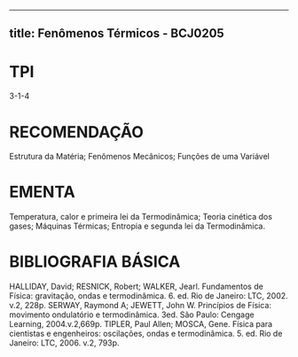 
---
title: Fenômenos Térmicos - BCJ0205 
---

# TPI

3-1-4

# RECOMENDAÇÃO

Estrutura da Matéria; Fenômenos Mecânicos; Funções de uma Variável

# EMENTA

Temperatura, calor e primeira lei da Termodinâmica; Teoria cinética dos gases; Máquinas Térmicas; Entropia e segunda lei da Termodinâmica.

# BIBLIOGRAFIA BÁSICA

HALLIDAY, David; RESNICK, Robert; WALKER, Jearl. Fundamentos de Física: gravitação, ondas e termodinâmica. 6. ed. Rio de Janeiro: LTC, 2002. v.2, 228p.
SERWAY, Raymond A; JEWETT, John W. Princípios de Física: movimento ondulatório e termodinâmica. 3ed. São Paulo: Cengage Learning, 2004.v.2,669p.
TIPLER, Paul Allen; MOSCA, Gene. Física para cientistas e engenheiros: oscilações, ondas e termodinâmica. 5. ed. Rio de Janeiro: LTC, 2006. v.2, 793p.
        